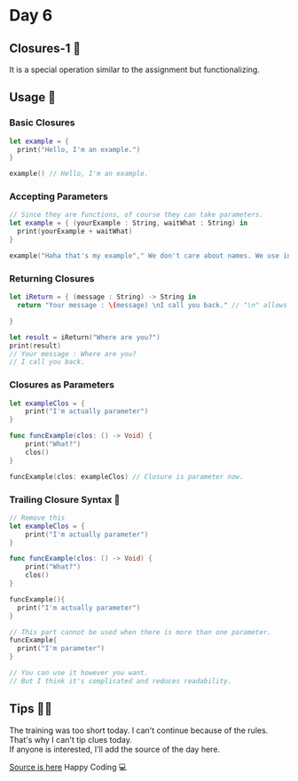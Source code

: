 # Day 6 

## Closures-1 📖
It is a special operation similar to the assignment but functionalizing.

## Usage 🔨

### Basic Closures
```swift
let example = {
  print("Hello, I'm an example.")
}

example() // Hello, I'm an example.
```

### Accepting Parameters
```swift
// Since they are functions, of course they can take parameters.
let example = { (yourExample : String, waitWhat : String) in
  print(yourExample + waitWhat)
}

example("Haha that's my example"," We don't care about names. We use indexes.") // Haha that's my example We don't care about names. We use indexes.
```

### Returning Closures
```swift
let iReturn = { (message : String) -> String in
  return "Your message : \(message) \nI call you back." // "\n" allows jumping to the next line

}

let result = iReturn("Where are you?")
print(result) 
// Your message : Where are you? 
// I call you back.
```

### Closures as Parameters
```swift
let exampleClos = { 
    print("I'm actually parameter")
}

func funcExample(clos: () -> Void) {
    print("What?")
    clos()
}

funcExample(clos: exampleClos) // Closure is parameter now.
```

### Trailing Closure Syntax 🤯
```swift
// Remove this 
let exampleClos = { 
    print("I'm actually parameter")
}

func funcExample(clos: () -> Void) {
    print("What?")
    clos()
}

funcExample(){
  print("I'm actually parameter")
}

// This part cannot be used when there is more than one parameter.
funcExample{
  print("I'm parameter")
}

// You can use it however you want.
// But I think it's complicated and reduces readability.
```

## Tips 🤔💭

The training was too short today. I can't continue because of the rules. That's why I can't tip clues today. <br>
If anyone is interested, I'll add the source of the day here. <br>

<a href="https://www.hackingwithswift.com/100/6">Source is here</a> Happy Coding 💻
